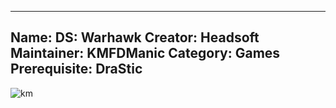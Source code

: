 -----------------------
Name: DS: Warhawk
Creator: Headsoft
Maintainer: KMFDManic
Category: Games
Prerequisite: DraStic 
-----------------------
![km](https://i.imgur.com/7Kladmj.png)
